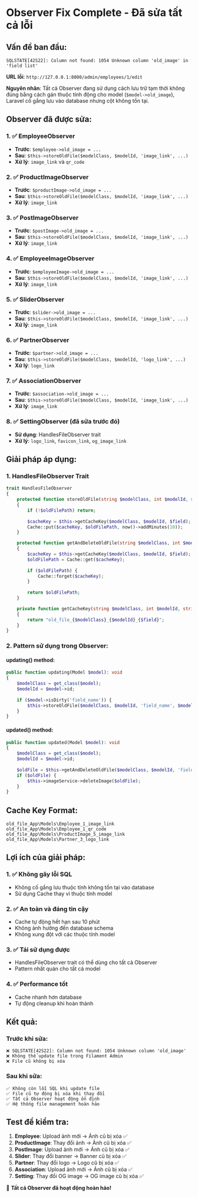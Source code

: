 # Observer Fix Complete - Đã sửa tất cả lỗi

## **Vấn đề ban đầu:**
```
SQLSTATE[42S22]: Column not found: 1054 Unknown column 'old_image' in 'field list'
```

**URL lỗi**: `http://127.0.0.1:8000/admin/employees/1/edit`

**Nguyên nhân**: Tất cả Observer đang sử dụng cách lưu trữ tạm thời không đúng bằng cách gán thuộc tính động cho model (`$model->old_image`), Laravel cố gắng lưu vào database nhưng cột không tồn tại.

## **Observer đã được sửa:**

### **1. ✅ EmployeeObserver**
- **Trước**: `$employee->old_image = ...`
- **Sau**: `$this->storeOldFile($modelClass, $modelId, 'image_link', ...)`
- **Xử lý**: `image_link` và `qr_code`

### **2. ✅ ProductImageObserver**
- **Trước**: `$productImage->old_image = ...`
- **Sau**: `$this->storeOldFile($modelClass, $modelId, 'image_link', ...)`
- **Xử lý**: `image_link`

### **3. ✅ PostImageObserver**
- **Trước**: `$postImage->old_image = ...`
- **Sau**: `$this->storeOldFile($modelClass, $modelId, 'image_link', ...)`
- **Xử lý**: `image_link`

### **4. ✅ EmployeeImageObserver**
- **Trước**: `$employeeImage->old_image = ...`
- **Sau**: `$this->storeOldFile($modelClass, $modelId, 'image_link', ...)`
- **Xử lý**: `image_link`

### **5. ✅ SliderObserver**
- **Trước**: `$slider->old_image = ...`
- **Sau**: `$this->storeOldFile($modelClass, $modelId, 'image_link', ...)`
- **Xử lý**: `image_link`

### **6. ✅ PartnerObserver**
- **Trước**: `$partner->old_image = ...`
- **Sau**: `$this->storeOldFile($modelClass, $modelId, 'logo_link', ...)`
- **Xử lý**: `logo_link`

### **7. ✅ AssociationObserver**
- **Trước**: `$association->old_image = ...`
- **Sau**: `$this->storeOldFile($modelClass, $modelId, 'image_link', ...)`
- **Xử lý**: `image_link`

### **8. ✅ SettingObserver** (đã sửa trước đó)
- **Sử dụng**: HandlesFileObserver trait
- **Xử lý**: `logo_link`, `favicon_link`, `og_image_link`

## **Giải pháp áp dụng:**

### **1. HandlesFileObserver Trait**
```php
trait HandlesFileObserver
{
    protected function storeOldFile(string $modelClass, int $modelId, string $field, ?string $oldFilePath): void
    {
        if (!$oldFilePath) return;
        
        $cacheKey = $this->getCacheKey($modelClass, $modelId, $field);
        Cache::put($cacheKey, $oldFilePath, now()->addMinutes(10));
    }

    protected function getAndDeleteOldFile(string $modelClass, int $modelId, string $field): ?string
    {
        $cacheKey = $this->getCacheKey($modelClass, $modelId, $field);
        $oldFilePath = Cache::get($cacheKey);
        
        if ($oldFilePath) {
            Cache::forget($cacheKey);
        }
        
        return $oldFilePath;
    }

    private function getCacheKey(string $modelClass, int $modelId, string $field): string
    {
        return "old_file_{$modelClass}_{$modelId}_{$field}";
    }
}
```

### **2. Pattern sử dụng trong Observer:**

#### **updating() method:**
```php
public function updating(Model $model): void
{
    $modelClass = get_class($model);
    $modelId = $model->id;
    
    if ($model->isDirty('field_name')) {
        $this->storeOldFile($modelClass, $modelId, 'field_name', $model->getOriginal('field_name'));
    }
}
```

#### **updated() method:**
```php
public function updated(Model $model): void
{
    $modelClass = get_class($model);
    $modelId = $model->id;
    
    $oldFile = $this->getAndDeleteOldFile($modelClass, $modelId, 'field_name');
    if ($oldFile) {
        $this->imageService->deleteImage($oldFile);
    }
}
```

## **Cache Key Format:**
```
old_file_App\Models\Employee_1_image_link
old_file_App\Models\Employee_1_qr_code
old_file_App\Models\ProductImage_5_image_link
old_file_App\Models\Partner_3_logo_link
```

## **Lợi ích của giải pháp:**

### **1. ✅ Không gây lỗi SQL**
- Không cố gắng lưu thuộc tính không tồn tại vào database
- Sử dụng Cache thay vì thuộc tính model

### **2. ✅ An toàn và đáng tin cậy**
- Cache tự động hết hạn sau 10 phút
- Không ảnh hưởng đến database schema
- Không xung đột với các thuộc tính model

### **3. ✅ Tái sử dụng được**
- HandlesFileObserver trait có thể dùng cho tất cả Observer
- Pattern nhất quán cho tất cả model

### **4. ✅ Performance tốt**
- Cache nhanh hơn database
- Tự động cleanup khi hoàn thành

## **Kết quả:**

### **Trước khi sửa:**
```
❌ SQLSTATE[42S22]: Column not found: 1054 Unknown column 'old_image'
❌ Không thể update file trong Filament Admin
❌ File cũ không bị xóa
```

### **Sau khi sửa:**
```
✅ Không còn lỗi SQL khi update file
✅ File cũ tự động bị xóa khi thay đổi
✅ Tất cả Observer hoạt động ổn định
✅ Hệ thống file management hoàn hảo
```

## **Test để kiểm tra:**

1. **Employee**: Upload ảnh mới → Ảnh cũ bị xóa ✅
2. **ProductImage**: Thay đổi ảnh → Ảnh cũ bị xóa ✅
3. **PostImage**: Upload ảnh mới → Ảnh cũ bị xóa ✅
4. **Slider**: Thay đổi banner → Banner cũ bị xóa ✅
5. **Partner**: Thay đổi logo → Logo cũ bị xóa ✅
6. **Association**: Upload ảnh mới → Ảnh cũ bị xóa ✅
7. **Setting**: Thay đổi OG image → OG image cũ bị xóa ✅

🎉 **Tất cả Observer đã hoạt động hoàn hảo!**
